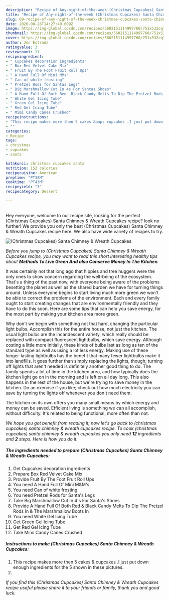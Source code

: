 ```yaml
---
description: "Recipe of Any-night-of-the-week (Christmas Cupcakes) Santa Chimney &amp;amp; Wreath Cupcakes"
title: "Recipe of Any-night-of-the-week (Christmas Cupcakes) Santa Chimney &amp;amp; Wreath Cupcakes"
slug: 69-recipe-of-any-night-of-the-week-christmas-cupcakes-santa-chimney-and-amp-wreath-cupcakes
date: 2020-08-26T14:27:40.609Z
image: https://img-global.cpcdn.com/recipes/5602151114997760/751x532cq70/christmas-cupcakes-santa-chimney-wreath-cupcakes-recipe-main-photo.jpg
thumbnail: https://img-global.cpcdn.com/recipes/5602151114997760/751x532cq70/christmas-cupcakes-santa-chimney-wreath-cupcakes-recipe-main-photo.jpg
cover: https://img-global.cpcdn.com/recipes/5602151114997760/751x532cq70/christmas-cupcakes-santa-chimney-wreath-cupcakes-recipe-main-photo.jpg
author: Jon Estrada
ratingvalue: 3
reviewcount: 11
recipeingredient:
- " Cupcakes decoration ingredients"
- " Box Red Velvet Cake Mix"
- " Fruit By The Foot Fruit Roll Ups"
- " A Hand Full Of Mini MMs"
- " Can of white frosting"
- " Pretzel Rods for Santas Legs"
- " Big Marshmallow Cut In 4s For Santas Shoes"
- " A Hand Full Of Both Red  Black Candy Melts To Dip The Pretzel Rods In  The Marshmallow Boots In"
- " White Gel Icing Tube"
- " Green Gel Icing Tube"
- " Red Gel Icing Tube"
- " Mimi Candy Canes Crushed"
recipeinstructions:
- "This recipe makes more then 5 cakes &amp; cupcakes .I just put down enough ingredients for the 5 shown in these pictures."
- ""
categories:
- Recipe
tags:
- christmas
- cupcakes
- santa

katakunci: christmas cupcakes santa 
nutrition: 152 calories
recipecuisine: American
preptime: "PT38M"
cooktime: "PT43M"
recipeyield: "3"
recipecategory: Dessert

---
```

<br>
Hey everyone, welcome to our recipe site, looking for the perfect (Christmas Cupcakes) Santa Chimney &amp; Wreath Cupcakes recipe? look no further! We provide you only the best (Christmas Cupcakes) Santa Chimney &amp; Wreath Cupcakes recipe here. We also have wide variety of recipes to try.
<br>


![(Christmas Cupcakes) Santa Chimney &amp; Wreath Cupcakes](https://img-global.cpcdn.com/recipes/5602151114997760/751x532cq70/christmas-cupcakes-santa-chimney-wreath-cupcakes-recipe-main-photo.jpg)

<i>Before you jump to (Christmas Cupcakes) Santa Chimney &amp; Wreath Cupcakes recipe, you may want to read this short interesting healthy tips about 
<strong>Methods To Live Green And also Conserve Money In The Kitchen</strong>.</i>
</br>

It was certainly not that long ago that hippies and tree huggers were the only ones to show concern regarding the well-being of the ecosystem. That's a thing of the past now, with everyone being aware of the problems besetting the planet as well as the shared burden we have for turning things around. Unless everyone begins to start living much more green we won't be able to correct the problems of the environment. Each and every family ought to start creating changes that are environmentally friendly and they have to do this soon. Here are some tips that can help you save energy, for the most part by making your kitchen area more green.

Why don't we begin with something not that hard, changing the particular light bulbs. Accomplish this for the entire house, not just the kitchen. The usual light bulbs are the incandescent variety, which really should be replaced with compact fluorescent lightbulbs, which save energy. Although costing a little more initially, these kinds of bulbs last as long as ten of the standard type as well as using a lot less energy. Making use of these longer-lasting lightbulbs has the benefit that many fewer lightbulbs make it into landfills. It goes further than simply replacing the lights, though; turning off lights that aren't needed is definitely another good thing to do. The family spends a lot of time in the kitchen area, and how typically does the kitchen light go on in the morning and is left on all day long. This also happens in the rest of the house, but we're trying to save money in the kitchen. Do an exercise if you like; check out how much electricity you can save by turning the lights off whenever you don't need them.

The kitchen on its own offers you many small means by which energy and money can be saved. Efficient living is something we can all accomplish, without difficulty. It's related to being functional, more often than not.


<i>We hope you got benefit from reading it, now let's go back to (christmas cupcakes) santa chimney &amp; wreath cupcakes recipe. To cook (christmas cupcakes) santa chimney &amp; wreath cupcakes you only need <strong>12</strong> ingredients and <strong>2</strong> steps. Here is how you do it.
</i>

##### The ingredients needed to prepare (Christmas Cupcakes) Santa Chimney &amp; Wreath Cupcakes:

1. Get  Cupcakes decoration ingredients
1. Prepare  Box Red Velvet Cake Mix
1. Provide  Fruit By The Foot Fruit Roll Ups
1. You need  A Hand Full Of Mini M&amp;M&#39;s
1. You need  Can of white frosting
1. You need  Pretzel Rods for Santa&#39;s Legs
1. Take  Big Marshmallow Cut In 4&#39;s For Santa&#39;s Shoes
1. Provide  A Hand Full Of Both Red &amp; Black Candy Melts To Dip The Pretzel Rods In &amp; The Marshmallow Boots In
1. You need  White Gel Icing Tube
1. Get  Green Gel Icing Tube
1. Get  Red Gel Icing Tube
1. Take  Mimi Candy Canes Crushed


##### Instructions to make (Christmas Cupcakes) Santa Chimney &amp; Wreath Cupcakes:

1. This recipe makes more then 5 cakes &amp; cupcakes .I just put down enough ingredients for the 5 shown in these pictures.
1. 


<i>If you find this (Christmas Cupcakes) Santa Chimney &amp; Wreath Cupcakes recipe useful please share it to your friends or family, thank you and good luck.</i>
